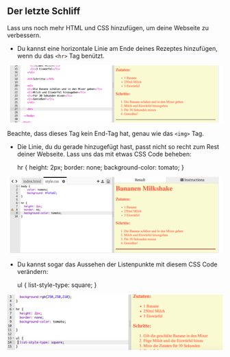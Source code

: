 ## Der letzte Schliff

Lass uns noch mehr HTML und CSS hinzufügen, um deine Webseite zu verbessern.

+ Du kannst eine horizontale Linie am Ende deines Rezeptes hinzufügen, wenn du das `<hr>` Tag benützt.

![Screenshot](images/recipe-hr.png)

Beachte, dass dieses Tag kein End-Tag hat, genau wie das `<img>` Tag.

+ Die Linie, du du gerade hinzugefügt hast, passt nicht so recht zum Rest deiner Webseite. Lass uns das mit etwas CSS Code beheben:

    hr {
        height: 2px;
        border: none;
        background-color: tomato;
    }
    

![Screenshot](images/recipe-hr-css.png)

+ Du kannst sogar das Aussehen der Listenpunkte mit diesem CSS Code verändern:

    ul {
        list-style-type: square;
    }
    

![Screenshot](images/recipe-ul-css.png)